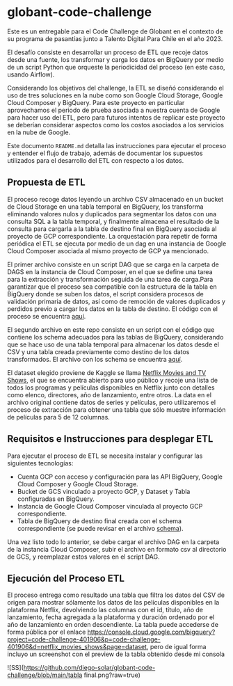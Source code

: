 # globant-code-challenge
Este es un entregable para el Code Challenge de Globant en el contexto de su programa de pasantías junto a Talento Digital Para Chile en el año 2023.

El desafío consiste en desarrollar un proceso de ETL que recoje datos desde una fuente, los transformar y carga los datos en BigQuery por medio de un script Python que orqueste la periodicidad del proceso (en este caso, usando Airflow).

Considerando los objetivos del challenge, la ETL se diseñó considerando el uso de tres soluciones en la nube como son Google Cloud Storage, Google Cloud Composer y BigQuery. Para este proyecto en particular aprovechamos el periodo de prueba asociada a nuestra cuenta de Google para hacer uso del ETL, pero para futuros intentos de replicar este proyecto se deberían considerar aspectos como los costos asociados a los servicios en la nube de Google.

Este documento `README.md` detalla las instrucciones para ejecutar el proceso y entender el flujo de trabajo, además de documentar los supuestos utilizados para el desarrollo del ETL con respecto a los datos.

## Propuesta de ETL
El proceso recoge datos leyendo un archivo CSV almacenado en un bucket de Cloud Storage en una tabla temporal en BigQuery, los transforma eliminando valores nulos y duplicados para segmentar los datos con una consulta SQL a la tabla temporal, y finalmente almacena el resultado de la consulta para cargarla a la tabla de destino final en BigQuery asociada al proyecto de GCP correspondiente. La orquestación para repetir de forma periódica el ETL se ejecuta por medio de un dag en una instancia de Google Cloud Composer asociada al mismo proyecto de GCP ya mencionado.

El primer archivo consiste en un script DAG que se carga en la carpeta de DAGS en la instancia de Cloud Composer, en el que se define una tarea para la extracción y transformación seguida de una tarea de carga.Para garantizar que el proceso sea compatible con la estructura de la tabla en BigQuery donde se suben los datos, el script considera procesos de validación primaria de datos, así como de remoción de valores duplicados y perdidos previo a cargar los datos en la tabla de destino. El código con el proceso se encuentra [aquí](dag.py).

El segundo archivo en este repo consiste en un script con el código que contiene los schema adecuados para las tablas de BigQuery, considerando que se hace uso de una tabla temporal para almacenar los datos desde el CSV y una tabla creada previamente como destino de los datos transformados. El archivo con los schema se encuentra [aquí](schema.py).


El dataset elegido proviene de Kaggle se llama [Netflix Movies and TV Shows](https://www.kaggle.com/datasets/shivamb/netflix-shows), el que se encuentra abierto para uso público y recoje una lista de todos los programas y películas disponibles en Netflix junto con detalles como elenco, directores, año de lanzamiento, entre otros. La data en el archivo original contiene datos de series y películas, pero utilizaremos el proceso de extracción para obtener una tabla que sólo muestre información de películas para 5 de 12 columnas.

## Requisitos e Instrucciones para desplegar ETL
Para ejecutar el proceso de ETL se necesita instalar y configurar las siguientes tecnologías:
* Cuenta GCP con acceso y configuración para las API BigQuery, Google Cloud Composer y Google Cloud Storage.
* Bucket de GCS vinculado a proyecto GCP, y Dataset y Tabla configuradas en BigQuery.
* Instancia de Google Cloud Composer vinculada al proyecto GCP correspondiente.
* Tabla de BigQuery de destino final creada con el schema correspondiente (se puede revisar en el archivo [schema](schema.py)).

Una vez listo todo lo anterior, se debe cargar el archivo DAG en la carpeta de la instancia Cloud Composer, subir el archivo en formato csv al directorio de GCS, y reemplazar estos valores en el script DAG.

## Ejecución del Proceso ETL

El proceso entrega como resultado una tabla que filtra los datos del CSV de origen para mostrar sólamente los datos de las películas disponibles en la plataforma Netflix, devolviendo las columnas con el id, título, año de lanzamiento, fecha agregada a la plataforma y duración ordenado por el año de lanzamiento en orden descendiente. La tabla puede accederse de forma pública por el enlace https://console.cloud.google.com/bigquery?project=code-challenge-401906&p=code-challenge-401906&d=netflix_movies_shows&page=dataset, pero de igual forma incluyo un screenshot con el preview de la tabla obtenido desde mi consola

![SS](https://github.com/diego-solar/globant-code-challenge/blob/main/tabla final.png?raw=true)



